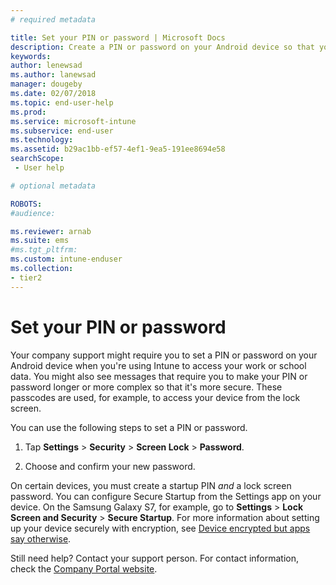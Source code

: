 ```yaml
---
# required metadata

title: Set your PIN or password | Microsoft Docs
description: Create a PIN or password on your Android device so that you can securely access your work or school data.
keywords:
author: lenewsad
ms.author: lanewsad
manager: dougeby
ms.date: 02/07/2018
ms.topic: end-user-help
ms.prod:
ms.service: microsoft-intune
ms.subservice: end-user
ms.technology:
ms.assetid: b29ac1bb-ef57-4ef1-9ea5-191ee8694e58
searchScope:
 - User help

# optional metadata

ROBOTS:  
#audience:

ms.reviewer: arnab
ms.suite: ems
#ms.tgt_pltfrm:
ms.custom: intune-enduser
ms.collection:
- tier2
---
```


# Set your PIN or password

Your company support might require you to set a PIN or password on your Android device when you're using Intune to access your work or school data. You might also see messages that require you to make your PIN or password longer or more complex so that it's more secure. These passcodes are used, for example, to access your device from the lock screen.

You can use the following steps to set a PIN or password.

1. Tap  **Settings** > **Security** > **Screen Lock** > **Password**.

2. Choose and confirm your new password.

On certain devices, you must create a startup PIN *and* a lock screen password. You can configure Secure Startup from the Settings app on your device. On the Samsung Galaxy S7, for example, go to **Settings** > **Lock Screen and Security** > **Secure Startup**. For more information about setting up your device securely with encryption, see [Device encrypted but apps say otherwise](your-device-appears-encrypted-but-cp-says-otherwise-android.md). 

Still need help? Contact your support person. For contact information, check the [Company Portal website](https://go.microsoft.com/fwlink/?linkid=2010980).
